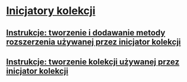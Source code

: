 # [Inicjatory kolekcji](index.md)
## [Instrukcje: tworzenie i dodawanie metody rozszerzenia używanej przez inicjator kolekcji](how-to-create-an-add-extension-method-used-by-a-collection-initializer.md)
## [Instrukcje: tworzenie kolekcji używanej przez inicjator kolekcji](how-to-create-a-collection-used-by-a-collection-initializer.md)
